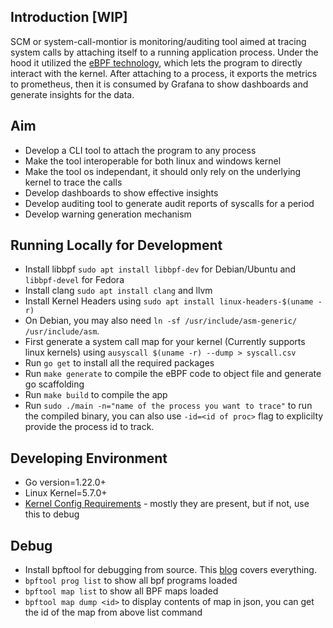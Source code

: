 ## Introduction [WIP]

SCM or system-call-montior is monitoring/auditing tool aimed at tracing system calls by attaching itself to a running application process. Under the hood it utilized the [eBPF technology](https://ebpf.io), which lets the program to directly interact with the kernel. After attaching to a process, it exports the metrics to prometheus, then it is consumed by Grafana to show dashboards and generate insights for the data.

## Aim

- Develop a CLI tool to attach the program to any process
- Make the tool interoperable for both linux and windows kernel
- Make the tool os independant, it should only rely on the underlying kernel to trace the calls
- Develop dashboards to show effective insights
- Develop auditing tool to generate audit reports of syscalls for a period
- Develop warning generation mechanism

## Running Locally for Development

- Install libbpf `sudo apt install libbpf-dev` for Debian/Ubuntu and `libbpf-devel` for Fedora
- Install clang `sudo apt install clang` and llvm
- Install Kernel Headers using `sudo apt install linux-headers-$(uname -r)`
- On Debian, you may also need `ln -sf /usr/include/asm-generic/ /usr/include/asm`.
- First generate a system call map for your kernel (Currently supports linux kernels) using `ausyscall $(uname -r) --dump > syscall.csv`
- Run `go get` to install all the required packages
- Run `make generate` to compile the eBPF code to object file and generate go scaffolding
- Run `make build` to compile the app
- Run `sudo ./main -n="name of the process you want to trace"` to run the compiled binary, you can also use `-id=<id of proc>` flag to explicilty provide the process id to track.

## Developing Environment

- Go version=1.22.0+
- Linux Kernel=5.7.0+
- [Kernel Config Requirements](https://github.com/iovisor/bcc/blob/master/docs/kernel_config.md) - mostly they are present, but if not, use this to debug

## Debug

- Install bpftool for debugging from source. This [blog](https://thegraynode.io/posts/bpftool_introduction/) covers everything.
- `bpftool prog list` to show all bpf programs loaded
- `bpftool map list` to show all BPF maps loaded
- `bpftool map dump <id>` to display contents of map in json, you can get the id of the map from above list command

